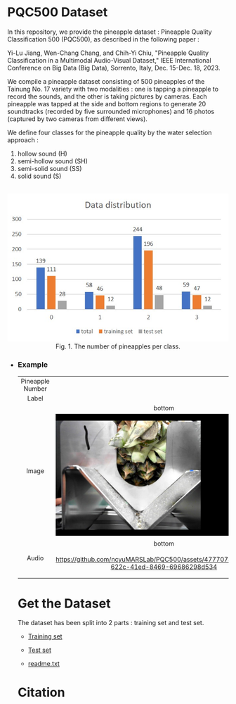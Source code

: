 # PQC500 Dataset
In this repository, we provide the pineapple dataset : Pineapple Quality Classification 500 (PQC500), as described in the following paper :

Yi-Lu Jiang, Wen-Chang Chang, and Chih-Yi Chiu, "Pineapple Quality Classification in a Multimodal Audio-Visual Dataset," IEEE International Conference on Big Data (Big Data), Sorrento, Italy, Dec. 15-Dec. 18, 2023.

We compile a pineapple dataset consisting of 500 pineapples of the Tainung No. 17 variety with two modalities : one is tapping a pineapple to record the sounds, and the other is taking pictures by cameras. Each pineapple was tapped at the side and bottom regions to generate 20 soundtracks (recorded by five surrounded microphones) and 16 photos (captured by two cameras from different views).

We define four classes for the pineapple quality by the water selection approach : 
1. hollow sound (H)</text><br>
2. semi-hollow sound (SH)</text><br>
3. semi-solid sound (SS)</text><br>
4. solid sound (S)
<br>
<div align="center">
  <img src=figures/Data_distribution.jpg><br>
  Fig. 1. The number of pineapples per class.
</div>

* ### Example
  <table>
  <tr>
    <td align="center" valign="center">Pineapple Number</td>
    <td colspan="2" align="center" valign="center">0001</td>
  </tr>
  <tr>
    <td align="center" valign="center">Label</td>
    <td colspan="2" align="center" valign="center">H(1)</td>
  </tr>
  <tr>
    <td rowspan="2" align="center" valign="center">Image</td>
    <td align="center" valign="center">bottom</td>
    <td align="center" valign="center">side</td>   
  </tr>
  <tr>
     <td align="center" valign="center"><img src=figures/bottom.JPG></td>
     <td align="center" valign="center"><img src=figures/side.JPG></td>
  </tr>
  <tr>
     <td rowspan="2" align="center" valign="center">Audio</td>
     <td align="center" valign="center">bottom</td>
     <td align="center" valign="center">side</td>
  </tr>
  <tr>
     <td align="center" valign="center">
        
  https://github.com/ncyuMARSLab/PQC500/assets/47770780/0a3f3676-622c-41ed-8469-69686298d534
  
     </td>
     <td align="center" valign="center">
        
  https://github.com/ncyuMARSLab/PQC500/assets/47770780/f07dced4-ea39-4d99-b636-a6bfad59c516
  
     </td>
  </tr>
</table>

# Get the Dataset
The dataset has been split into 2 parts : training set and test set.
* [Training set](https://drive.google.com/drive/folders/139WZZxhfqy4RucsbOBUVxgkyaTGmkSYS?usp=sharing)

* [Test set](https://drive.google.com/drive/folders/1h5Zgut1VToTHIdTU-c7JzuwNUVh21DDa?usp=sharing)

* [readme.txt](https://drive.google.com/file/d/1vi7yqIkfDPeJRwRkzFrkcZ1hdFLtln5p/view?usp=drive_link)

# Citation
